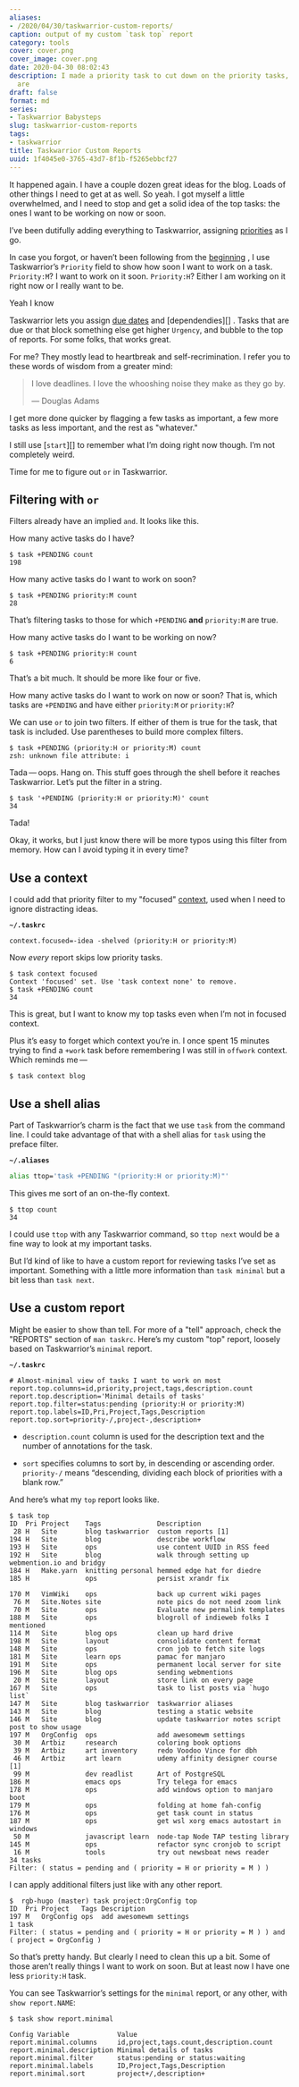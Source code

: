 ```yaml
---
aliases:
- /2020/04/30/taskwarrior-custom-reports/
caption: output of my custom `task top` report
category: tools
cover: cover.png
cover_image: cover.png
date: 2020-04-30 08:02:43
description: I made a priority task to cut down on the priority tasks, and here we
  are
draft: false
format: md
series:
- Taskwarrior Babysteps
slug: taskwarrior-custom-reports
tags:
- taskwarrior
title: Taskwarrior Custom Reports
uuid: 1f4045e0-3765-43d7-8f1b-f5265ebbcf27
---
```


It happened again. I have a couple dozen great ideas for the blog. Loads of
other things I need to get at as well. So yeah. I got myself a little
overwhelmed, and I need to stop and get a solid idea of the top tasks: the ones
I want to be working on now or soon.

[priorities]: /post/2017/12/taskwarrior-priorities/

I’ve been dutifully adding everything to Taskwarrior, assigning [priorities][]
as I go.

[beginning]: /post/2017/12/taskwarrior/

In case you forgot, or haven’t been following from the [beginning][] , I use
Taskwarrior’s `Priority` field to show how soon I want to work on a task.
`Priority:M`? I want to work on it soon. `Priority:H`? Either I am working on
it right now or I really want to be.

[due dates]: /post/2018/01/taskwarrior-due-dates/
[dependencies]: /post/2018/02/setting-task-dependencies-in-taskwarrior/
[`task start`]: /post/2018/12/active-tasks-in-taskwarrior/

<aside class="admonition">
<p class="admonition-title">Yeah I know</p>

Taskwarrior lets you assign [due dates][] and [dependendies][] . Tasks that are
due or that block something else get higher `Urgency`, and bubble to the top of
reports. For some folks, that works great.

For me? They mostly lead to heartbreak and self-recrimination. I refer you to
these words of wisdom from a greater mind:

> I love deadlines. I love the whooshing noise they make as they go by.
>
> — Douglas Adams

I get more done quicker by flagging a few tasks as important, a few more tasks
as less important, and the rest as "whatever."

I still use [`start`][] to remember what I’m doing right now though. I’m not
completely weird.

</aside>

Time for me to figure out `or` in Taskwarrior.

## Filtering with `or`

Filters already have an implied `and`. It looks like this.

How many active tasks do I have?

    $ task +PENDING count
    198

How many active tasks do I want to work on soon?

    $ task +PENDING priority:M count
    28

That’s filtering tasks to those for which `+PENDING` **and** `priority:M` are
true.

How many active tasks do I want to be working on now?

    $ task +PENDING priority:H count
    6

That’s a bit much. It should be more like four or five.

How many active tasks do I want to work on now or soon? That is, which tasks
are `+PENDING` and have either `priority:M` or `priority:H`?

We can use `or` to join two filters. If either of them is true for the task,
that task is included. Use parentheses to build more complex filters.

    $ task +PENDING (priority:H or priority:M) count
    zsh: unknown file attribute: i

Tada — oops. Hang on. This stuff goes through the shell before it reaches
Taskwarrior. Let’s put the filter in a string.

    $ task '+PENDING (priority:H or priority:M)' count
    34

Tada!

Okay, it works, but I just know there will be more typos using this filter from
memory. How can I avoid typing it in every time?

## Use a context

I could add that priority filter to my "focused" [context](/post/2018/02/taskwarrior-contexts/), used when I need to ignore distracting ideas.

**`~/.taskrc`**

    context.focused=-idea -shelved (priority:H or priority:M)

Now *every* report skips low priority tasks.

    $ task context focused
    Context 'focused' set. Use 'task context none' to remove.
    $ task +PENDING count
    34

This is great, but I want to know my top tasks even when I’m not in focused context.

Plus it’s easy to forget which context you’re in. I once spent 15 minutes
trying to find a `+work` task before remembering I was still in `offwork`
context. Which reminds me — 

    $ task context blog

## Use a shell alias

Part of Taskwarrior’s charm is the fact that we use `task` from the command
line. I could take advantage of that with a shell alias for `task` using the
preface filter.

**`~/.aliases`**

``` bash
alias ttop='task +PENDING "(priority:H or priority:M)"'
```

This gives me sort of an on-the-fly context.

    $ ttop count
    34

I could use `ttop` with any Taskwarrior command, so `ttop next` would be a fine
way to look at my important tasks.

But I’d kind of like to have a custom report for reviewing tasks I’ve set as
important. Something with a little more information than `task minimal` but a
bit less than `task next`.

## Use a custom report

Might be easier to show than tell. For more of a "tell" approach, check the
"REPORTS" section of `man taskrc`. Here’s my custom "top" report, loosely based
on Taskwarrior’s `minimal` report.

**`~/.taskrc`**

```text
# Almost-minimal view of tasks I want to work on most
report.top.columns=id,priority,project,tags,description.count 
report.top.description='Minimal details of tasks'
report.top.filter=status:pending (priority:H or priority:M)
report.top.labels=ID,Pri,Project,Tags,Description
report.top.sort=priority-/,project-,description+ 
```

- `description.count` column is used for the description text and the number of
  annotations for the task.

- `sort` specifies columns to sort by, in descending or ascending order.
  `priority-/` means “descending, dividing each block of priorities with a
  blank row.”

And here’s what my `top` report looks like.

    $ task top
    ID  Pri Project    Tags              Description
     28 H   Site       blog taskwarrior  custom reports [1]
    194 H   Site       blog              describe workflow
    193 H   Site       ops               use content UUID in RSS feed
    192 H   Site       blog              walk through setting up webmention.io and bridgy
    184 H   Make.yarn  knitting personal hemmed edge hat for diedre
    185 H              ops               persist xrandr fix

    170 M   VimWiki    ops               back up current wiki pages
     76 M   Site.Notes site              note pics do not need zoom link
     70 M   Site       ops               Evaluate new permalink templates
    188 M   Site       ops               blogroll of indieweb folks I mentioned
    114 M   Site       blog ops          clean up hard drive
    198 M   Site       layout            consolidate content format
    148 M   Site       ops               cron job to fetch site logs
    181 M   Site       learn ops         pamac for manjaro
    191 M   Site       ops               permanent local server for site
    196 M   Site       blog ops          sending webmentions
     20 M   Site       layout            store link on every page
    167 M   Site       ops               task to list posts via `hugo list`
    147 M   Site       blog taskwarrior  taskwarrior aliases
    143 M   Site       blog              testing a static website
    146 M   Site       blog              update taskwarrior notes script post to show usage
    197 M   OrgConfig  ops               add awesomewm settings
     30 M   Artbiz     research          coloring book options
     39 M   Artbiz     art inventory     redo Voodoo Vince for dbh
     46 M   Artbiz     art learn         udemy affinity designer course [1]
     99 M              dev readlist      Art of PostgreSQL
    186 M              emacs ops         Try telega for emacs
    178 M              ops               add windows option to manjaro boot
    179 M              ops               folding at home fah-config
    176 M              ops               get task count in status
    187 M              ops               get wsl xorg emacs autostart in windows
     50 M              javascript learn  node-tap Node TAP testing library
    145 M              ops               refactor sync cronjob to script
     16 M              tools             try out newsboat news reader
    34 tasks
    Filter: ( status = pending and ( priority = H or priority = M ) )

I can apply additional filters just like with any other report.

    $  rgb-hugo (master) task project:OrgConfig top
    ID  Pri Project   Tags Description
    197 M   OrgConfig ops  add awesomewm settings
    1 task
    Filter: ( status = pending and ( priority = H or priority = M ) ) and ( project = OrgConfig )

So that’s pretty handy. But clearly I need to clean this up a bit. Some of
those aren’t really things I want to work on soon. But at least now I have one
less `priority:H` task.

You can see Taskwarrior’s settings for the `minimal` report, or any other, with
`show report.NAME`:

    $ task show report.minimal

    Config Variable            Value
    report.minimal.columns     id,project,tags.count,description.count
    report.minimal.description Minimal details of tasks
    report.minimal.filter      status:pending or status:waiting
    report.minimal.labels      ID,Project,Tags,Description
    report.minimal.sort        project+/,description+